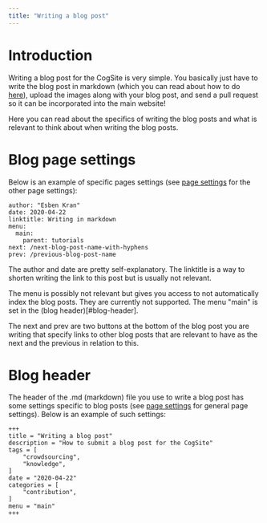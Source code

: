 ```yaml
---
title: "Writing a blog post"
---
```

# Introduction
Writing a blog post for the CogSite is very simple.
You basically just have to write the blog post in
markdown (which you can read about how to do
[here](writing-in-markdown)), upload the images
along with your blog post, and send a pull request
so it can be incorporated into the main website!

Here you can read about the specifics of writing the blog posts and what is relevant to think about when writing the blog posts.

# Blog page settings
Below is an example of specific pages settings (see [page settings](page-settings) for the other page settings):
```
author: "Esben Kran"
date: 2020-04-22
linktitle: Writing in markdown
menu:
  main:
    parent: tutorials
next: /next-blog-post-name-with-hyphens
prev: /previous-blog-post-name
```
The author and date are pretty self-explanatory. The linktitle is a way to shorten writing the link to this post but is usually not relevant.

The menu is possibly not relevant but gives you access to not automatically index the blog posts. They are currently not supported. The menu "main" is set in the (blog header)[#blog-header].

The next and prev are two buttons at the bottom of the blog post you are writing that specify links to other blog posts that are relevant to have as the next and the previous in relation to this.

# Blog header
The header of the .md (markdown) file you use to write a blog post has some settings specific to blog posts (see [page settings](page-settings) for general page settings). Below is an example of such settings:
```
+++
title = "Writing a blog post"
description = "How to submit a blog post for the CogSite"
tags = [
    "crowdsourcing",
    "knowledge",
]
date = "2020-04-22"
categories = [
    "contribution",
]
menu = "main"
+++
```